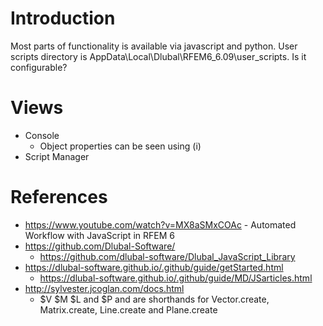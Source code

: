 # Introduction
Most parts of functionality is available via javascript and python.
User scripts directory is AppData\Local\Dlubal\RFEM6_6.09\user_scripts. Is it configurable?

# Views

  * Console
    * Object properties can be seen using (i)
  * Script Manager   

# References
  * https://www.youtube.com/watch?v=MX8aSMxCOAc - Automated Workflow with JavaScript in RFEM 6
  * https://github.com/Dlubal-Software/
    * https://github.com/dlubal-software/Dlubal_JavaScript_Library
  * https://dlubal-software.github.io/.github/guide/getStarted.html
    * https://dlubal-software.github.io/.github/guide/MD/JSarticles.html
  * http://sylvester.jcoglan.com/docs.html
    *  $V $M $L and $P and are shorthands for Vector.create, Matrix.create, Line.create and Plane.create
      
